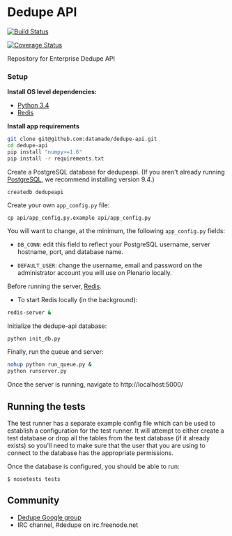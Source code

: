 Dedupe API
==========

[![Build
Status](https://travis-ci.org/datamade/dedupe-api.svg?branch=master)](https://travis-ci.org/datamade/dedupe-api)

[![Coverage Status](https://coveralls.io/repos/datamade/dedupe-api/badge.png?branch=master)](https://coveralls.io/r/datamade/dedupe-api?branch=master)

Repository for Enterprise Dedupe API

### Setup

**Install OS level dependencies:** 

* [Python 3.4](https://www.python.org/)
* [Redis](http://redis.io/)

**Install app requirements**

```bash
git clone git@github.com:datamade/dedupe-api.git
cd dedupe-api
pip install "numpy>=1.6"
pip install -r requirements.txt
```

Create a PostgreSQL database for dedupeapi. (If you aren't
  already running [PostgreSQL](http://www.postgresql.org/), we recommend
  installing version 9.4.)

```
createdb dedupeapi
```

Create your own `app_config.py` file:

```
cp api/app_config.py.example api/app_config.py
```

You will want to change, at the minimum, the following `app_config.py` fields:

* `DB_CONN`: edit this field to reflect your PostgreSQL
  username, server hostname, port, and database name. 

* `DEFAULT_USER`: change the username, email and password on the administrator account you will use on Plenario locally.

Before running the server, [Redis](http://redis.io/).

* To start Redis locally (in the background):
```bash
redis-server &
```

Initialize the dedupe-api database: 

```bash
python init_db.py
```

Finally, run the queue and server:

```bash
nohup python run_queue.py &
python runserver.py
```

Once the server is running, navigate to http://localhost:5000/

## Running the tests

The test runner has a separate example config file which can be used to
establish a configuration for the test runner. It will attempt to either create
a test database or drop all the tables from the test database (if it already
exists) so you'll need to make sure that the user that you are using to connect
to the database has the appropriate permissions.

Once the database is configured, you should be able to run:

```
$ nosetests tests
```

## Community
* [Dedupe Google group](https://groups.google.com/forum/?fromgroups=#!forum/open-source-deduplication)
* IRC channel, #dedupe on irc.freenode.net
